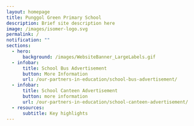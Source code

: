 ```yaml
---
layout: homepage
title: Punggol Green Primary School
description: Brief site description here
image: /images/isomer-logo.svg
permalink: /
notification: ""
sections:
  - hero:
      background: /images/WebsiteBanner_LargeLabels.gif
  - infobar:
      title: School Bus Advertisement
      button: More Information
      url: /our-partners-in-education/school-bus-advertisement/
  - infobar:
      title: School Canteen Advertisement
      button: more information
      url: /our-partners-in-education/school-canteen-advertisement/
  - resources:
      subtitle: Key highlights
---
```


